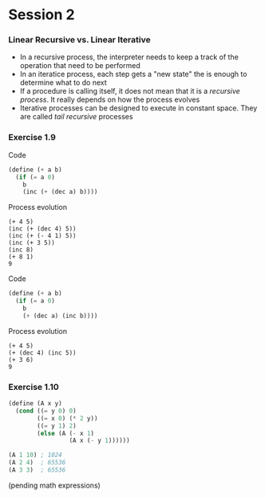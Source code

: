 # Session 2

### Linear Recursive vs. Linear Iterative

- In a recursive process, the interpreter needs to keep a track of the operation that need to be performed
- In an iteratice process, each step gets a "new state" the is enough to determine what to do next
- If a procedure is calling itself, it does not mean that it is a *recursive process*. It really depends on how the process evolves
- Iterative processes can be designed to execute in constant space. They are called *tail recursive* processes

### Exercise 1.9

Code
```scheme
(define (+ a b)
  (if (= a 0)
    b
    (inc (+ (dec a) b))))
```

Process evolution
```text
(+ 4 5)
(inc (+ (dec 4) 5))
(inc (+ (- 4 1) 5))
(inc (+ 3 5))
(inc 8)
(+ 8 1)
9
```

Code
```scheme
(define (+ a b)
  (if (= a 0)
    b
    (+ (dec a) (inc b))))
```

Process evolution
```text
(+ 4 5)
(+ (dec 4) (inc 5))
(+ 3 6)
9
```

### Exercise 1.10

```scheme
(define (A x y)
  (cond ((= y 0) 0)
        ((= x 0) (* 2 y))
        ((= y 1) 2)
        (else (A (- x 1)
                 (A x (- y 1))))))

(A 1 10) ; 1024
(A 2 4)  ; 65536
(A 3 3)  ; 65536
```

(pending math expressions)
